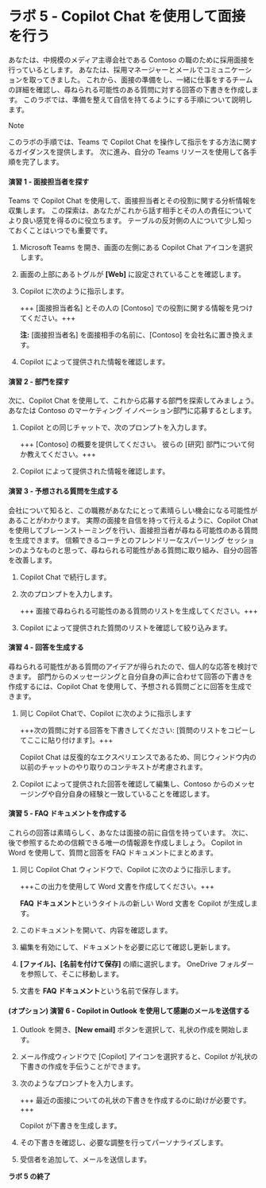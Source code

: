 # ラボ 5 - Copilot Chat を使用して面接を行う

あなたは、中規模のメディア主導会社である Contoso の職のために採用面接を行っているとします。 あなたは、採用マネージャーとメールでコミュニケーションを取ってきました。 これから、面接の準備をし、一緒に仕事をするチームの詳細を確認し、尋ねられる可能性のある質問に対する回答の下書きを作成します。 このラボでは、準備を整えて自信を持てるようにする手順について説明します。

> [!NOTE]
> このラボの手順では、Teams で Copilot Chat を操作して指示をする方法に関するガイダンスを提供します。 次に進み、自分の Teams リソースを使用して各手順を完了します。

#### 演習 1 - 面接担当者を探す

Teams で Copilot Chat を使用して、面接担当者とその役割に関する分析情報を収集します。 この探索は、あなたがこれから話す相手とその人の責任についてより良い感覚を得るのに役立ちます。 テーブルの反対側の人について少し知っておくことはいつでも重要です。

1. Microsoft Teams を開き、画面の左側にある Copilot Chat アイコンを選択します。

1. 画面の上部にあるトグルが **[Web]** に設定されていることを確認します。

1. Copilot に次のように指示します。

    +++ [面接担当者名] とその人の [Contoso] での役割に関する情報を見つけてください。+++

    **注:** [面接担当者名] を面接相手の名前に、[Contoso] を会社名に置き換えます。

1. Copilot によって提供された情報を確認します。

#### 演習 2 - 部門を探す

次に、Copilot Chat を使用して、これから応募する部門を探索してみましょう。 あなたは Contoso のマーケティング イノベーション部門に応募するとします。

1. Copilot との同じチャットで、次のプロンプトを入力します。

    +++ [Contoso] の概要を提供してください。 彼らの [研究] 部門について何か教えてください。+++

1. Copilot によって提供された情報を確認します。

#### 演習 3 - 予想される質問を生成する

会社について知ると、この職務があなたにとって素晴らしい機会になる可能性があることがわかります。 実際の面接を自信を持って行えるように、Copilot Chat を使用してブレーンストーミングを行い、面接担当者が尋ねる可能性のある質問を生成できます。 信頼できるコーチとのフレンドリーなスパーリング セッションのようなものと思って、尋ねられる可能性がある質問に取り組み、自分の回答を改善します。

1. Copilot Chat で続行します。

1. 次のプロンプトを入力します。

    +++ 面接で尋ねられる可能性のある質問のリストを生成してください。+++

1. Copilot によって提供された質問のリストを確認して絞り込みます。

#### 演習 4 - 回答を生成する

尋ねられる可能性がある質問のアイデアが得られたので、個人的な応答を検討できます。 部門からのメッセージングと自分自身の声に合わせて回答の下書きを作成するには、Copilot Chat を使用して、予想される質問ごとに回答を生成できます。

1. 同じ Copilot Chatで、Copilot に次のように指示します

    +++次の質問に対する回答を下書きしてください: [質問のリストをコピーしてここに貼り付けます]。+++

    Copilot Chat は反復的なエクスペリエンスであるため、同じウィンドウ内の以前のチャットのやり取りのコンテキストが考慮されます。

1. Copilot によって提供された回答を確認して編集し、Contoso からのメッセージングや自分自身の経験と一致していることを確認します。

#### 演習 5 - FAQ ドキュメントを作成する

これらの回答は素晴らしく、あなたは面接の前に自信を持っています。 次に、後で参照するための信頼できる唯一の情報源を作成しましょう。 Copilot in Word を使用して、質問と回答を FAQ ドキュメントにまとめます。

1. 同じ Copilot Chat ウィンドウで、Copilot に次のように指示します。 

    +++この出力を使用して Word 文書を作成してください。+++

    **FAQ ドキュメント**というタイトルの新しい Word 文書を Copilot が生成します。

1. このドキュメントを開いて、内容を確認します。

1. 編集を有効にして、ドキュメントを必要に応じて確認し更新します。 

1. **[ファイル]、[名前を付けて保存]** の順に選択します。 OneDrive フォルダーを参照して、そこに移動します。

1. 文書を **FAQ ドキュメント**という名前で保存します。
   
#### (オプション) 演習 6 - Copilot in Outlook を使用して感謝のメールを送信する

1. Outlook を開き、**[New email]** ボタンを選択して、礼状の作成を開始します。

1. メール作成ウィンドウで [Copilot] アイコンを選択すると、Copilot が礼状の下書きの作成を手伝うことができます。

1. 次のようなプロンプトを入力します。

    +++ 最近の面接についての礼状の下書きを作成するのに助けが必要です。+++

    Copilot が下書きを生成します。

1. その下書きを確認し、必要な調整を行ってパーソナライズします。

1. 受信者を追加して、メールを送信します。

**ラボ 5 の終了**
